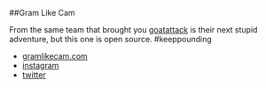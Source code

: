 ##Gram Like Cam

From the same team that brought you [goatattack](https://goatattack.com) is their next stupid adventure, but this one is open source. #keeppounding

* [gramlikecam.com](https://gramlikecam.com/)
* [instagram](https://instagram.com/gramlikecam)
* [twitter](https://twitter.com/gramlikecam)
